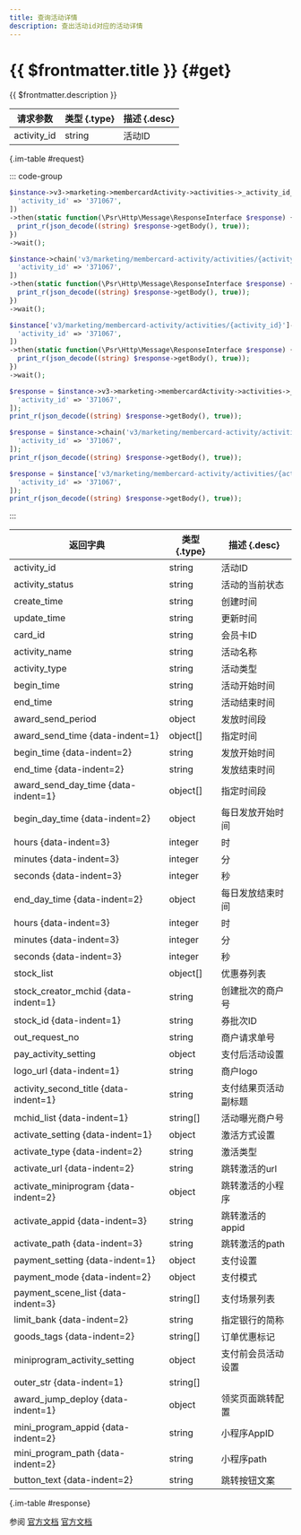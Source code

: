 ```yaml
---
title: 查询活动详情
description: 查出活动id对应的活动详情
---
```


# {{ $frontmatter.title }} {#get}

{{ $frontmatter.description }}

| 请求参数 | 类型 {.type} | 描述 {.desc}
| --- | --- | ---
| activity_id | string | 活动ID

{.im-table #request}

::: code-group

```php [异步纯链式]
$instance->v3->marketing->membercardActivity->activities->_activity_id_->getAsync([
  'activity_id' => '371067',
])
->then(static function(\Psr\Http\Message\ResponseInterface $response) {
  print_r(json_decode((string) $response->getBody(), true));
})
->wait();
```

```php [异步声明式]
$instance->chain('v3/marketing/membercard-activity/activities/{activity_id}')->getAsync([
  'activity_id' => '371067',
])
->then(static function(\Psr\Http\Message\ResponseInterface $response) {
  print_r(json_decode((string) $response->getBody(), true));
})
->wait();
```

```php [异步属性式]
$instance['v3/marketing/membercard-activity/activities/{activity_id}']->getAsync([
  'activity_id' => '371067',
])
->then(static function(\Psr\Http\Message\ResponseInterface $response) {
  print_r(json_decode((string) $response->getBody(), true));
})
->wait();
```

```php [同步纯链式]
$response = $instance->v3->marketing->membercardActivity->activities->_activity_id_->get([
  'activity_id' => '371067',
]);
print_r(json_decode((string) $response->getBody(), true));
```

```php [同步声明式]
$response = $instance->chain('v3/marketing/membercard-activity/activities/{activity_id}')->get([
  'activity_id' => '371067',
]);
print_r(json_decode((string) $response->getBody(), true));
```

```php [同步属性式]
$response = $instance['v3/marketing/membercard-activity/activities/{activity_id}']->get([
  'activity_id' => '371067',
]);
print_r(json_decode((string) $response->getBody(), true));
```

:::

| 返回字典 | 类型 {.type} | 描述 {.desc}
| --- | --- | ---
| activity_id | string | 活动ID
| activity_status | string | 活动的当前状态
| create_time | string | 创建时间
| update_time | string | 更新时间
| card_id | string | 会员卡ID
| activity_name | string | 活动名称
| activity_type | string | 活动类型
| begin_time | string | 活动开始时间
| end_time | string | 活动结束时间
| award_send_period | object | 发放时间段
| award_send_time {data-indent=1} | object[] | 指定时间
| begin_time {data-indent=2} | string | 发放开始时间
| end_time {data-indent=2} | string | 发放结束时间
| award_send_day_time {data-indent=1} | object[] | 指定时间段
| begin_day_time {data-indent=2} | object | 每日发放开始时间
| hours {data-indent=3} | integer | 时
| minutes {data-indent=3} | integer | 分
| seconds {data-indent=3} | integer | 秒
| end_day_time {data-indent=2} | object | 每日发放结束时间
| hours {data-indent=3} | integer | 时
| minutes {data-indent=3} | integer | 分
| seconds {data-indent=3} | integer | 秒
| stock_list | object[] | 优惠券列表
| stock_creator_mchid {data-indent=1} | string | 创建批次的商户号
| stock_id {data-indent=1} | string | 券批次ID
| out_request_no | string | 商户请求单号
| pay_activity_setting | object | 支付后活动设置
| logo_url {data-indent=1} | string | 商户logo
| activity_second_title {data-indent=1} | string | 支付结果页活动副标题
| mchid_list {data-indent=1} | string[] | 活动曝光商户号
| activate_setting {data-indent=1} | object | 激活方式设置
| activate_type {data-indent=2} | string | 激活类型
| activate_url {data-indent=2} | string | 跳转激活的url
| activate_miniprogram {data-indent=2} | object | 跳转激活的小程序
| activate_appid {data-indent=3} | string | 跳转激活的appid
| activate_path {data-indent=3} | string | 跳转激活的path
| payment_setting {data-indent=1} | object | 支付设置
| payment_mode {data-indent=2} | object | 支付模式
| payment_scene_list {data-indent=3} | string[] | 支付场景列表
| limit_bank {data-indent=2} | string | 指定银行的简称
| goods_tags {data-indent=2} | string[] | 订单优惠标记
| miniprogram_activity_setting | object | 支付前会员活动设置
| outer_str {data-indent=1} | string[] | 
| award_jump_deploy {data-indent=1} | object | 领奖页面跳转配置
| mini_program_appid {data-indent=2} | string | 小程序AppID
| mini_program_path {data-indent=2} | string | 小程序path
| button_text {data-indent=2} | string | 跳转按钮文案

{.im-table #response}

参阅 [官方文档](https://pay.weixin.qq.com/wiki/doc/apiv3/wxpay/marketing/membercard_open/chapter8_4.shtml) [官方文档](https://pay.weixin.qq.com/docs/merchant/apis/membership-card/member-gift/query-activity-detail.html)
